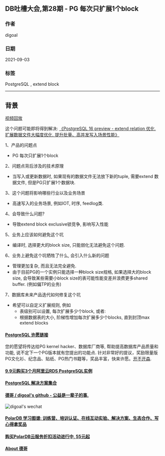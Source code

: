 ## DB吐槽大会,第28期 - PG 每次只扩展1个block  
  
### 作者  
digoal  
  
### 日期  
2021-09-03  
  
### 标签  
PostgreSQL , extend block   
  
----  
  
## 背景  
[视频回放](https://www.bilibili.com/video/BV1Uq4y1U7JQ/)  
  
这个问题可能即将得到解决: [《PostgreSQL 16 preview - extend relation 优化, 扩展数据文件大幅度优化, 提升批量、高并发写入场景性能》](../202304/20230406_01.md)   
  
1、产品的问题点  
- PG 每次只扩展1个block  
  
2、问题点背后涉及的技术原理  
- 当写入或更新数据时, 如果现有的数据文件无法放下新的tuple, 需要extend 数据文件, 但是PG只扩展1个数据块.   
  
3、这个问题将影响哪些行业以及业务场景  
- 高速写入的业务场景, 例如IOT, 时序, feedlog类.   
  
4、会导致什么问题?  
- 导致extend block exclusive锁竞争, 影响写入性能  
  
5、业务上应该如何避免这个坑  
- 编译时, 选择更大的block size, 只能弱化无法避免这个问题.   
  
6、业务上避免这个坑牺牲了什么, 会引入什么新的问题  
- 管理更加复杂, 而且无法完全避免.   
- 由于目前PG的一个实例只能选择一种block size规格, 如果选择大的block size, 会导致某些需要小block size的表可能性能变差并浪费更多shared buffer. (例如偏TP的业务)  
  
7、数据库未来产品迭代如何修复这个坑  
- 希望可以自定义扩展规则, 例如  
    - 表级别可以设置, 每次扩展多少个block, 或者:   
    - 根据数据表的大小, 阶梯性增加每次扩展多少个blocks, 直到封顶max extend blocks  
    
    
  
#### [PostgreSQL 许愿链接](https://github.com/digoal/blog/issues/76 "269ac3d1c492e938c0191101c7238216")
您的愿望将传达给PG kernel hacker、数据库厂商等, 帮助提高数据库产品质量和功能, 说不定下一个PG版本就有您提出的功能点. 针对非常好的提议，奖励限量版PG文化衫、纪念品、贴纸、PG热门书籍等，奖品丰富，快来许愿。[开不开森](https://github.com/digoal/blog/issues/76 "269ac3d1c492e938c0191101c7238216").  
  
  
#### [9.9元购买3个月阿里云RDS PostgreSQL实例](https://www.aliyun.com/database/postgresqlactivity "57258f76c37864c6e6d23383d05714ea")
  
  
#### [PostgreSQL 解决方案集合](https://yq.aliyun.com/topic/118 "40cff096e9ed7122c512b35d8561d9c8")
  
  
#### [德哥 / digoal's github - 公益是一辈子的事.](https://github.com/digoal/blog/blob/master/README.md "22709685feb7cab07d30f30387f0a9ae")
  
  
![digoal's wechat](../pic/digoal_weixin.jpg "f7ad92eeba24523fd47a6e1a0e691b59")
  
  
#### [PolarDB 学习图谱: 训练营、培训认证、在线互动实验、解决方案、生态合作、写心得拿奖品](https://www.aliyun.com/database/openpolardb/activity "8642f60e04ed0c814bf9cb9677976bd4")
  
  
#### [购买PolarDB云服务折扣活动进行中, 55元起](https://www.aliyun.com/activity/new/polardb-yunparter?userCode=bsb3t4al "e0495c413bedacabb75ff1e880be465a")
  
  
#### [About 德哥](https://github.com/digoal/blog/blob/master/me/readme.md "a37735981e7704886ffd590565582dd0")
  
